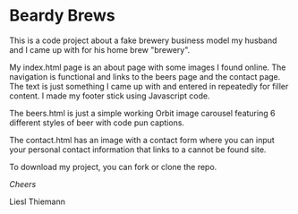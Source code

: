 # Beardy Brews

This is a code project about a fake brewery business model my husband and I came up with for his home brew "brewery".

My index.html page is an about page with some images I found online. The navigation is functional and links to the beers page and the contact page.
The text is just something I came up with and entered in repeatedly for filler content. I made my footer stick using Javascript code.

The beers.html is just a simple working Orbit image carousel featuring 6 different styles of beer with code pun captions.

The contact.html has an image with a contact form where you can input your personal contact information that links to a cannot be found site.

To download my project, you can fork or clone the repo.

*Cheers*

Liesl Thiemann
